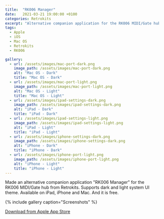 ```yaml
---
title:  "RK006 Manager"
date:   2021-03-21 19:00:00 +0100
categories: Retrokits
excerpt: "Alternative companion application for the RK006 MIDI/Gate hub."
tags: 
  - Apple 
  - iOS
  - Mac OS
  - Retrokits
  - RK006

gallery:
  - url: /assets/images/mac-port-dark.png
    image_path: /assets/images/mac-port-dark.png
    alt: "Mac OS - Dark"
    title: "Mac OS - Dark"
  - url: /assets/images/mac-port-light.png
    image_path: /assets/images/mac-port-light.png
    alt: "Mac OS - Light"
    title: "Mac OS - Light"
  - url: /assets/images/ipad-settings-dark.png
    image_path: /assets/images/ipad-settings-dark.png
    alt: "iPad - Dark"
    title: "iPad - Dark"
  - url: /assets/images/ipad-settings-light.png
    image_path: /assets/images/ipad-settings-light.png
    alt: "iPad - Light"
    title: "iPad - Light"
  - url: /assets/images/iphone-settings-dark.png
    image_path: /assets/images/iphone-settings-dark.png
    alt: "iPhone - Dark"
    title: "iPhone - Dark"
  - url: /assets/images/iphone-port-light.png
    image_path: /assets/images/iphone-port-light.png
    alt: "iPhone - Light"
    title: "iPhone - Light"
---
```


Made an alternative companion application "RK006 Manager" for the RK006 MIDI/Gate hub from Retrokits.
Supports dark and light system UI theme. Available on iPad, iPhone and Mac. And it is free.

{% include gallery caption="Screenshots" %}

<a href="https://apps.apple.com/de/app/rk006-manager/id1558573383?l=en" class="btn btn--primary">Download from Apple App Store</a>